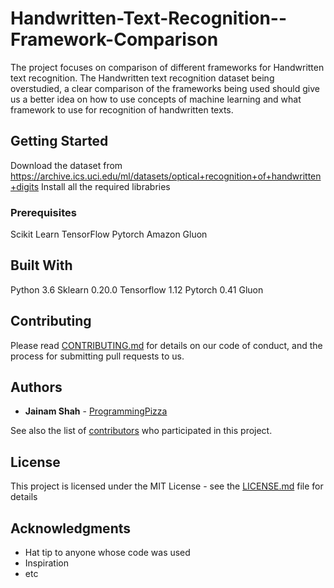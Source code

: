 # Handwritten-Text-Recognition--Framework-Comparison

The project focuses on comparison of different frameworks for Handwritten text recognition. The Handwritten text recognition dataset being overstudied, a clear comparison of the frameworks being used should give us a better idea on how to use concepts of machine learning and what framework to use for recognition of handwritten texts. 

## Getting Started

Download the dataset from https://archive.ics.uci.edu/ml/datasets/optical+recognition+of+handwritten+digits
Install all the required librabries

### Prerequisites
Scikit Learn
TensorFlow
Pytorch
Amazon Gluon

## Built With
Python 3.6
Sklearn 0.20.0
Tensorflow 1.12
Pytorch 0.41
Gluon 

## Contributing

Please read [CONTRIBUTING.md](https://gist.github.com/PurpleBooth/b24679402957c63ec426) for details on our code of conduct, and the process for submitting pull requests to us.

## Authors

* **Jainam Shah** - [ProgrammingPizza](https://github.com/programmingpizza)

See also the list of [contributors](https://github.com/programmingpizza/Handwritten-Text-Recognition--Framework-Comparison/contributors) who participated in this project.

## License

This project is licensed under the MIT License - see the [LICENSE.md](LICENSE.md) file for details

## Acknowledgments

* Hat tip to anyone whose code was used
* Inspiration
* etc

